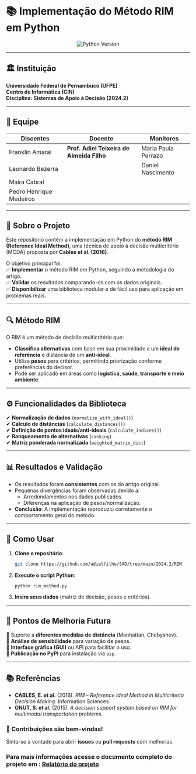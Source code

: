 # **📚 Implementação do Método RIM em Python**  

<div align="center">
  <img src="https://img.shields.io/badge/Python-3.8%2B-blue?logo=python" alt="Python Version">
</div>  

---

## **🏛️ Instituição**  
**Universidade Federal de Pernambuco (UFPE)**  
**Centro de Informática (CIN)**  
**Disciplina: Sistemas de Apoio à Decisão (2024.2)**  

---

## **👥 Equipe**  
| **Discentes** | **Docente** |  **Monitores** |
|--------------|------------|--------------|
| Franklin Amaral | **Prof. Adiel Teixeira de Almeida Filho** |  Maria Paula Perrazo |
| Leonardo Bezerra | | Daniel Nascimento |
| Maíra Cabral | |  
| Pedro Henrique Medeiros | |  

---

## **📌 Sobre o Projeto**  
Este repositório contém a implementação em Python do **método RIM (Reference Ideal Method)**, uma técnica de apoio à decisão multicritério (MCDA) proposta por **Cables et al. (2016)**.  

O objetivo principal foi:  
✅ **Implementar** o método RIM em Python, seguindo a metodologia do artigo.  
✅ **Validar** os resultados comparando-os com os dados originais.  
✅ **Disponibilizar** uma biblioteca modular e de fácil uso para aplicação em problemas reais.  

---

## **🔍 Método RIM**  
O RIM é um método de decisão multicritério que:  
- **Classifica alternativas** com base em sua proximidade a um **ideal de referência** e distância de um **anti-ideal**.  
- Utiliza **pesos** para critérios, permitindo priorização conforme preferências do decisor.  
- Pode ser aplicado em áreas como **logística, saúde, transporte e meio ambiente**.  

---

## **⚙️ Funcionalidades da Biblioteca**  
✔ **Normalização de dados** (`normalize_with_ideal()`)  
✔ **Cálculo de distâncias** (`calculate_distances()`)  
✔ **Definição de pontos ideais/anti-ideais** (`calculate_indices()`)  
✔ **Ranqueamento de alternativas** (`ranking`)  
✔ **Matriz ponderada normalizada** (`weighted_matrix_dict`)  

---

## **📊 Resultados e Validação**  
- Os resultados foram **consistentes** com os do artigo original.  
- Pequenas divergências foram observadas devido a:  
  - Arredondamentos nos dados publicados.  
  - Diferenças na aplicação de pesos/normalização.  
- **Conclusão**: A implementação reproduziu corretamente o comportamento geral do método.  

---

## **🚀 Como Usar**  
1. **Clone o repositório**:  
   ```bash
   git clone https://github.com/adielfilho/SAD/tree/main/2024.2/RIM
   ```  
2. **Execute o script Python**:  
   ```python
   python rim_method.py
   ```  
3. **Insira seus dados** (matriz de decisão, pesos e critérios).  

---

## **🔧 Pontos de Melhoria Futura**  
🔹 Suporte a **diferentes medidas de distância** (Manhattan, Chebyshev).  
🔹 **Análise de sensibilidade** para variação de pesos.  
🔹 **Interface gráfica (GUI)** ou API para facilitar o uso.  
🔹 **Publicação no PyPI** para instalação via `pip`.  

---

## **📚 Referências**  
- **CABLES, E. et al.** (2016). *RIM – Reference Ideal Method in Multicriteria Decision Making*. Information Sciences.  
- **ONUT, S. et al.** (2015). *A decision support system based on RIM for multimodal transportation problems*.  

### **🌟 Contribuições são bem-vindas!**  
Sinta-se à vontade para abrir **issues** ou **pull requests** com melhorias.  

### Para mais informações acesse o documento completo do projeto em : <a href="https://docs.google.com/document/d/1-ldidP-jWfqh-dLNnGp1xGAKy0j3_Nzi/edit?tab=t.0"> Relatório do projeto</a>

